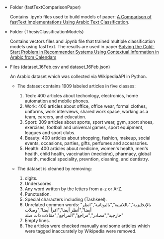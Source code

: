
* Folder (fastTextComparisonPaper)
    
    Contains .ipynb files used to build models of paper: [A Comparison of fastText Implementations Using Arabic Text Classification](https://link.springer.com/chapter/10.1007/978-3-030-29513-4_21).

* Folder (ThesisClassificationModels)
    
    Contains vectors files and .ipynb file that trained multiple classification models using fastText. The results are used in paper:[Solving the Cold-Start Problem in Recommender Systems Using Contextual Information in Arabic from Calendars](https://link.springer.com/article/10.1007/s13369-020-04890-z) 

* Files (dataset_16Feb.csv and dataset_16Feb.json)
  
    An Arabic dataset which was collected via WikipediaAPI in Python.

    * The dataset contains 1909 labeled articles in five classes:
        1. Tech: 400 articles about techonlogy, electronics, home automation and mobile phones.
        2. Work: 400 articles about office, office wear, formal clothes, uniforms, work interviews, shared work space, working as a team, careers, and education.
        3. Sport: 309 articles about sports, sport wear, gym, sport shoes, exercises, football and universal games, sport equipment, leagues and sport clubs.
        4. Beauty: 400 articles about shopping, fashion, makeup, social events, occasions, parties, gifts, perfumes and accessories.
        5. Health: 400 articles about medicine, women's health, men's health, child health, vaccination (medicine), pharmacy, global health, medical speciality, prevntion, cleaning, and dentistry.

    * The dataset is cleaned by removing:
        1. digits.
        2. Underscores.
        3. Any word written by the letters from a-z or A-Z.
        4. Punctuation.
        5. Special characters including (Tashkeel).
        6. Unrelated common words: "بالإنجليزية","باللاتينية","باليونانية","انظر أيضا","أنظر أيضا","اقرأ أيضا","وصلات خارجية","مصادر","مراجع","المراجع","مقالات ذات صلة"
        7. Empty lines.
        8. The articles were checked manually and some articles which were tagged inaccurately by Wikipedia were removed. 
